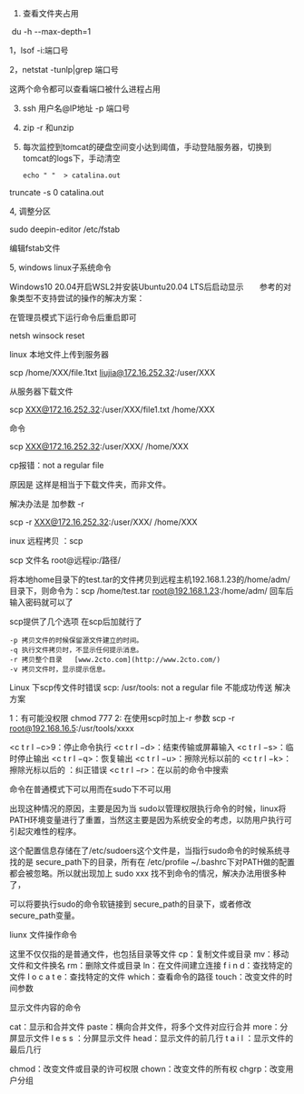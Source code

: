 1. 查看文件夹占用

​      du -h --max-depth=1



1，lsof -i:端口号

2，netstat -tunlp|grep 端口号

这两个命令都可以查看端口被什么进程占用



3. ssh 用户名@IP地址 -p 端口号

4. zip -r 和unzip

5. 每次监控到tomcat的硬盘空间变小达到阈值，手动登陆服务器，切换到tomcat的logs下，手动清空

   ```
   echo " "  > catalina.out
   ```
truncate -s 0 catalina.out





4, 调整分区

sudo deepin-editor /etc/fstab

编辑fstab文件


5, windows linux子系统命令

Windows10 20.04开启WSL2并安装Ubuntu20.04 LTS后启动显示　　参考的对象类型不支持尝试的操作的解决方案：

在管理员模式下运行命令后重启即可

netsh winsock reset



linux 本地文件上传到服务器


scp /home/XXX/file.1txt  liujia@172.16.252.32:/user/XXX


从服务器下载文件


scp XXX@172.16.252.32:/user/XXX/file1.txt /home/XXX

命令


scp XXX@172.16.252.32:/user/XXX/ /home/XXX


cp报错：not a regular file


原因是 这样是相当于下载文件夹，而非文件。


解决办法是 加参数 -r 


scp -r XXX@172.16.252.32:/user/XXX/ /home/XXX


inux 远程拷贝 ：scp
 
scp 文件名  root@远程ip:/路径/ 
 
将本地home目录下的test.tar的文件拷贝到远程主机192.168.1.23的/home/adm/目录下，则命令为：scp /home/test.tar root@192.168.1.23:/home/adm/  回车后输入密码就可以了 
 
scp提供了几个选项  在scp后加就行了 
 
    -p 拷贝文件的时候保留源文件建立的时间。 
    -q 执行文件拷贝时，不显示任何提示消息。 
    -r 拷贝整个目录   [www.2cto.com](http://www.2cto.com/)  
    -v 拷贝文件时，显示提示信息。 
 


Linux 下scp传文件时错误 scp: /usr/tools: not a regular file 不能成功传送 解决方案

1：有可能没权限 chmod 777
2:  在使用scp时加上-r 参数
scp -r root@192.168.16.5:/usr/tools/xxxx



<c t r l −c>9：停止命令执行
<c t r l −d>：结束传输或屏幕输入
<c t r l −s>：临时停止输出
<c t r l −q>：恢复输出
<c t r l −u>：擦除光标以前的
<c t r l −k>：擦除光标以后的
<backspace>：纠正错误
<c t r l −r>：在以前的命令中搜索



命令在普通模式下可以用而在sudo下不可以用

出现这种情况的原因，主要是因为当 sudo以管理权限执行命令的时候，linux将PATH环境变量进行了重置，当然这主要是因为系统安全的考虑，以防用户执行可引起灾难性的程序。


这个配置信息存储在了/etc/sudoers这个文件是，当指行sudo命令的时候系统寻找的是 secure_path下的目录，所有在 /etc/profile ~/.bashrc下对PATH做的配置都会被忽略。所以就出现加上 sudo xxx 找不到命令的情况，解决办法用很多种了，


可以将要执行sudo的命令软链接到 secure_path的目录下，或者修改 secure_path变量。



liunx 文件操作命令

这里不仅仅指的是普通文件，也包括目录等文件
cp：复制文件或目录
mv：移动文件和文件换名
rm：删除文件或目录
ln：在文件间建立连接
f i n d：查找特定的文件
l o c a t e：查找特定的文件
which：查看命令的路径
touch：改变文件的时间参数


显示文件内容的命令

cat：显示和合并文件
paste：横向合并文件，将多个文件对应行合并
more：分屏显示文件
l e s s ：分屏显示文件
head：显示文件的前几行
t a i l ：显示文件的最后几行

chmod：改变文件或目录的许可权限
chown：改变文件的所有权
chgrp：改变用户分组